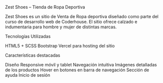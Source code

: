 Zest Shoes – Tienda de Ropa Deportiva

Zest Shoes es un sitio de Venta de Ropa deportiva diseñado como parte del curso de desarrollo web de Coderhouse.
El sitio ofrece calzado e indumentaria para hombre y mujer de distintas marcas.

Tecnologías Utilizadas

HTML5 + SCSS
Bootstrap
Vercel para hosting del sitio

Características destacadas

Diseño Responsive móvil y tablet
Navegación intuitiva
Imágenes detalladas de los productos
Hover en botones en barra de navegación
Sección de ayuda
Inicio de sesión


 
